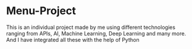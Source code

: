 # Menu-Project
This is an individual project made by me using different technologies ranging from APIs, AI, Machine Learning, Deep Learning and many more. And I have integrated all these with the help of Python

